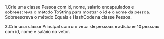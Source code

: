 1.Crie uma classe Pessoa com id, nome, salario encapsulados e sobreescreva o método ToString para mostrar o id e o nome da pessoa. Sobreescreva o método Equals e HashCode na classe Pessoa.

2.Crie uma classe Principal com um vetor de pessoas e adicione 10 pessoas com id, nome e salário no vetor.